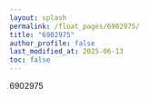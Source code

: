 ```yaml
---
layout: splash
permalink: /float_pages/6902975/
title: "6902975"
author_profile: false
last_modified_at: 2025-06-13
toc: false
---
```

 
6902975

